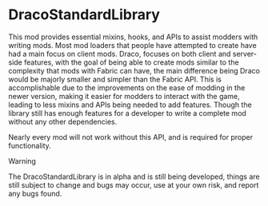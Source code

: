 # DracoStandardLibrary

This mod provides essential mixins, hooks, and APIs to assist modders with writing mods. Most mod loaders that people have attempted to create have had a main focus on client mods. Draco, focuses on both client and server-side features, with the goal of being able to create mods similar to the complexity that mods with Fabric can have, the main difference being Draco would be majorly smaller and simpler than the Fabric API. This is accomplishable due to the improvements on the ease of modding in the newer version, making it easier for modders to interact with the game, leading to less mixins and APIs being needed to add features. Though the library still has enough features for a developer to write a complete mod without any other dependencies.

Nearly every mod will not work without this API, and is required for proper functionality.

> [!Warning]
> The DracoStandardLibrary is in alpha and is still being developed, things are still subject to change and bugs may occur, use at your own risk, and report any bugs found.
